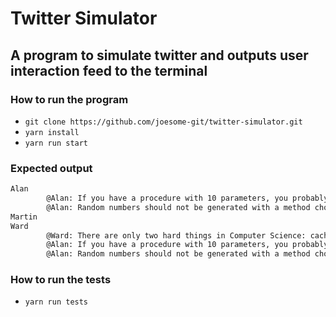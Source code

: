 # **Twitter Simulator**

## A program to simulate twitter and outputs user interaction feed to the terminal

### How to run the program

* `git clone https://github.com/joesome-git/twitter-simulator.git`
* `yarn install`
* `yarn run start`

### Expected output

```bash
Alan
        @Alan: If you have a procedure with 10 parameters, you probably missed some.
        @Alan: Random numbers should not be generated with a method chosen at random.
Martin
Ward
        @Ward: There are only two hard things in Computer Science: cache invalidation, naming things and off-by-1 errors.
        @Alan: If you have a procedure with 10 parameters, you probably missed some.
        @Alan: Random numbers should not be generated with a method chosen at random.
```
### How to run the tests

* `yarn run tests`